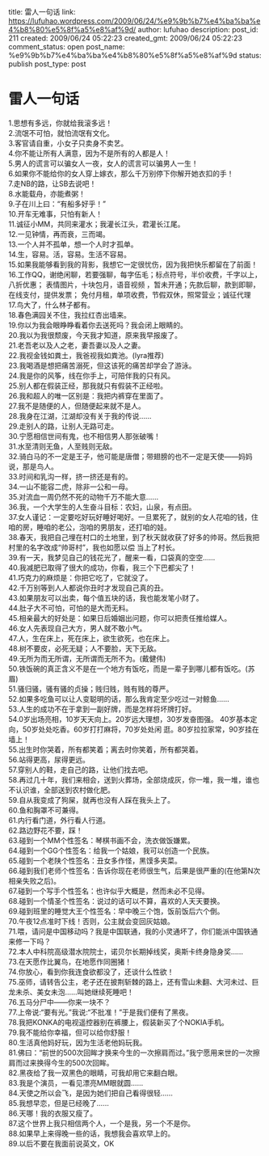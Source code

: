 title: 雷人一句话
link: https://lufuhao.wordpress.com/2009/06/24/%e9%9b%b7%e4%ba%ba%e4%b8%80%e5%8f%a5%e8%af%9d/
author: lufuhao
description: 
post_id: 211
created: 2009/06/24 05:22:23
created_gmt: 2009/06/24 05:22:23
comment_status: open
post_name: %e9%9b%b7%e4%ba%ba%e4%b8%80%e5%8f%a5%e8%af%9d
status: publish
post_type: post

# 雷人一句话

1.思想有多远，你就给我滚多远！     
2.流氓不可怕，就怕流氓有文化。     
3.客官请自重，小女子只卖身不卖艺。     
4.你不能让所有人满意，因为不是所有的人都是人！     
5.男人的谎言可以骗女人一夜，女人的谎言可以骗男人一生！     
6.如果你不能给你的女人穿上嫁衣，那么千万别停下你解开她衣扣的手！     
7.走NB的路，让SB去说吧！     
8.水能载舟，亦能煮粥！     
9.子在川上曰：“有船多好乎！”     
10.开车无难事，只怕有新人！     
11.诚征小MM，共同来灌水；我灌长江头，君灌长江尾。     
12.一见钟情，再而衰，三而竭。     
13.一个人并不孤单，想一个人时才孤单。     
14.生，容易。活，容易。生活不容易。     
15.如果我能够看到我的背影，我想它一定很忧伤，因为我把快乐都留在了前面！     
16.工作QQ，谢绝闲聊，若要强聊，每字伍毛；标点符号，半价收费，千字以上，八折优惠； 表情图片，十块包月，语音视频 ，暂未开通；先款后聊，款到即聊，在线支付，提供发票； 免付月租，单项收费，节假双休，照常营业；诚征代理     
17.鸟大了，什么林子都有。     
18.春色满园关不住，我拉红杏出墙来。     
19.你以为我会眼睁睁看着你去送死吗？我会闭上眼睛的。     
20.我以为我很颓废，今天我才知道，原来我早报废了。     
21.老吾老以及人之老，妻吾妻以及人之妻。     
22.我视金钱如粪土，我爸视我如粪池。(lyra推荐)     
23.我喝酒是想把痛苦溺死，但这该死的痛苦却学会了游泳。     
24.我是你的风筝，线在你手上，可陪伴我的只有风。     
25.别人都在假装正经，那我就只有假装不正经啦。     
26.我和超人的唯一区别是：我把内裤穿在里面了。     
27.我不是随便的人，但随便起来就不是人。     
28.我身在江湖，江湖却没有关于我的传说……     
29.走别人的路，让别人无路可走。     
30.宁愿相信世间有鬼，也不相信男人那张破嘴！     
31.水至清则无鱼，人至贱则无敌。     
32.骑白马的不一定是王子，他可能是唐僧；带翅膀的也不一定是天使——妈妈说，那是鸟人。     
33.时间和乳沟一样，挤一挤还是有的。     
34.一山不能容二虎，除非一公和一母。     
35.对流血一周仍然不死的动物千万不能大意……     
36.我，一个大学生的人生奋斗目标：农妇，山泉，有点田。     
37.女人谨记：一定要吃好玩好睡好喝好。一旦累死了，就别的女人花咱的钱，住咱的房，睡咱的老公，泡咱的男朋友，还打咱的娃。     
38.春天，我把自己埋在村口的土地里，到了秋天就收获了好多的帅哥。然后我把村里的名字改成“帅哥村”，我也如愿以偿 当上了村长。     
39.有一天，我梦见自己的钱花光了，醒来一看，口袋真的空空……     
40.我减肥已取得了很大的成功，你看，我三个下巴都尖了！     
41.巧克力的麻烦是：你把它吃了，它就没了。     
42.千万别等到人人都说你丑时才发现自己真的丑。     
43.如果朋友可以出卖，每个值五块的话，我也能发笔小财了。     
44.肚子大不可怕，可怕的是大而无料。     
45.相亲最大的好处是：如果日后婚姻出问题，你可以把责任推给媒人。     
46.女人先表现自己大方，男人就不敢小气。     
47.人，生在床上，死在床上，欲生欲死，也在床上。     
48.树不要皮，必死无疑；人不要脸，天下无敌。     
49.无所为而无所谓，无所谓而无所不为。(戴健伟)     
50.铁饭碗的真正含义不是在一个地方有饭吃，而是一辈子到哪儿都有饭吃。(苏眉)     
51.骚归骚，骚有骚的贞操；贱归贱，贱有贱的尊严。     
52.如果多吃鱼可以让人变聪明的话，那么我肯定至少吃过一对鲸鱼……     
53.人生的成功不在于拿到一副好牌，而是怎样将坏牌打好。     
54.0岁出场亮相，10岁天天向上。20岁远大理想，30岁发奋图强。 40岁基本定向，50岁处处吃香。60岁打打麻将，70岁处处闲 逛。80岁拉拉家常，90岁挂在墙上！     
55.出生时你哭着，所有都笑着；离去时你笑着，所有都哭着。     
56.站得更高，尿得更远。     
57.穿别人的鞋，走自己的路，让他们找去吧。     
58.再过几十年，我们来相会，送到火葬场，全部烧成灰，你一堆，我一堆，谁也不认识谁，全部送到农村做化肥。     
59.自从我变成了狗屎，就再也没有人踩在我头上了。     
60.鱼和胸罩不可兼得。     
61.内行看门道，外行看人行道。     
62.路边野花不要，踩！     
63.碰到一个MM个性签名：琴棋书画不会，洗衣做饭嫌累。     
64.碰到一个GG个性签名：给我一个姑娘，我可以创造一个民族。     
65.碰到一个老陕个性签名：丑女多作怪，黑馍多夹菜。     
66.碰到我们老师个性签名：告诉你现在老师很生气，后果是很严重的(在他第N次相亲失败之后)。     
67.碰到一个写手个性签名：也许似乎大概是，然而未必不见得。     
68.碰到一个情圣个性签名：说过的话可以不算，喜欢的人天天要换。     
69.碰到班里的睡觉大王个性签名：早中晚三个饱，饭前饭后六个倒。     
70.午夜12点准时下线！否则，公主就会变回灰姑娘。     
71.喂，请问是中国移动吗？我是中国联通，我的小灵通坏了，你们能派中国铁通来修一下吗？     
72.本人中科院高级潜水院院士，诺贝尔长期掉线奖，奥斯卡终身隐身奖……     
73.在天愿作比翼鸟，在地愿作同圈猪！     
74.你放心，看到你我连食欲都没了，还谈什么性欲！     
75.巫师，请转告公主，老子还在披荆斩棘的路上，还有雪山未翻、大河未过、巨龙未杀、美女未泡……叫她继续死睡吧！     
76.五马分尸中——你来一块不？     
77.上帝说:“要有光。”我说:“不批准！”于是我们便有了黑夜。     
78.我把KONKA的电视遥控器别在裤腰上，假装新买了个NOKIA手机。     
79.我不能给你幸福，但可以给你舒服！     
80.生活真他妈好玩，因为生活老他妈玩我。     
81.佛曰：“前世的500次回眸才换来今生的一次擦肩而过。”我宁愿用来世的一次擦肩而过来换得今生的500次回眸。     
82.黑夜给了我一双黑色的眼睛，可我却用它来翻白眼。     
83.我是个演员，一看见漂亮MM眼就圆……     
84.天使之所以会飞，是因为她们把自己看得很轻……     
85.我想早恋，但是已经晚了……     
86.天哪！我的衣服又瘦了。     
87.这个世界上我只相信两个人，一个是我，另一个不是你。     
88.如果早上来得晚一些的话，我想我会喜欢早上的。     
89.以后不要在我面前说英文，OK